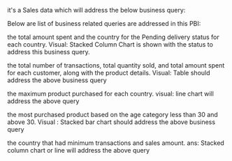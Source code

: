 it's a Sales data which will address the below business query:

Below are list of business related queries are addressed in this PBI:



the total amount spent and the country for the Pending delivery status for each country.
		Visual: Stacked Column Chart is shown with the status to address this business query.

 the total number of transactions, total quantity sold, and total amount spent for each customer, along with the product details.
		Visual:  Table should address the above business query

the maximum product purchased for each country. 
		visual: line chart will address the above query

the most purchased product based on the age category less than 30 and above 30.
		Visual : Stacked bar chart should address the above business query

the country that had minimum transactions and sales amount.
		ans: Stacked column chart or line will address the above query
